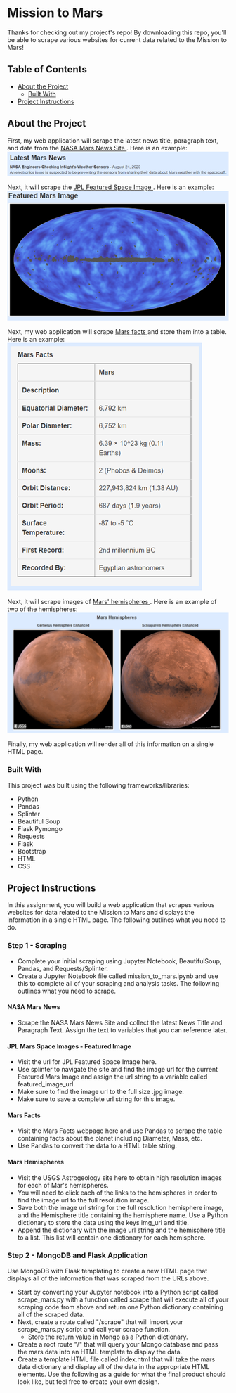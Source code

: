 # Mission to Mars
Thanks for checking out my project's repo! By downloading this repo, you'll be able to scrape various websites for current data related to the Mission to Mars!

<!-- TABLE OF CONTENTS -->
## Table of Contents

* [About the Project](#about-the-project)
  * [Built With](#built-with)
* [Project Instructions](#project-instructions)

<!--About the Project-->
## About the Project
First, my web application will scrape the latest news title, paragraph text, and date from the [ NASA Mars News Site ](https://mars.nasa.gov/news/?page=0&per_page=40&order=publish_date+desc%2Ccreated_at+desc&search=&category=19%2C165%2C184%2C204&blank_scope=Latest). Here is an example: <br>
![alt text](Missions_to_Mars/Images/News.png)<br>

Next, it will scrape the [ JPL Featured Space Image ](https://www.jpl.nasa.gov/spaceimages/?search=&category=Mars). Here is an example: <br>
![alt text](Missions_to_Mars/Images/Image.png)<br>

Next, my web application will scrape [ Mars facts ](https://space-facts.com/mars/) and store them into a table. Here is an example: <br>
![alt text](Missions_to_Mars/Images/Facts.png)<br>

Next, it will scrape images of [ Mars' hemispheres ](https://astrogeology.usgs.gov/search/results?q=hemisphere+enhanced&k1=target&v1=Mars). Here is an example of two of the hemispheres: <br>
![alt text](Missions_to_Mars/Images/Hemispheres.png)<br>

Finally, my web application will render all of this information on a single HTML page.

<!--Built With-->
### Built With
This project was built using the following frameworks/libraries:<br>
* Python 
* Pandas
* Splinter
* Beautiful Soup 
* Flask Pymongo
* Requests
* Flask
* Bootstrap
* HTML
* CSS

<!--Project Instructions-->
## Project Instructions

In this assignment, you will build a web application that scrapes various websites for data related to the Mission to Mars and displays the information in a single HTML page. The following outlines what you need to do.<br>

### Step 1 - Scraping
* Complete your initial scraping using Jupyter Notebook, BeautifulSoup, Pandas, and Requests/Splinter.<br>
* Create a Jupyter Notebook file called mission_to_mars.ipynb and use this to complete all of your scraping and analysis tasks. The following outlines what you need to scrape.<br>

#### NASA Mars News
* Scrape the NASA Mars News Site and collect the latest News Title and Paragraph Text. Assign the text to variables that you can reference later.<br>

#### JPL Mars Space Images - Featured Image
* Visit the url for JPL Featured Space Image here.<br>
* Use splinter to navigate the site and find the image url for the current Featured Mars Image and assign the url string to a variable called featured_image_url.<br>
* Make sure to find the image url to the full size .jpg image.<br>
* Make sure to save a complete url string for this image.<br>

#### Mars Facts
* Visit the Mars Facts webpage here and use Pandas to scrape the table containing facts about the planet including Diameter, Mass, etc.<br>
* Use Pandas to convert the data to a HTML table string.<br>

#### Mars Hemispheres
* Visit the USGS Astrogeology site here to obtain high resolution images for each of Mar's hemispheres.<br>
* You will need to click each of the links to the hemispheres in order to find the image url to the full resolution image.<br>
* Save both the image url string for the full resolution hemisphere image, and the Hemisphere title containing the hemisphere name. Use a Python dictionary to store the data using the keys img_url and title.<br>
* Append the dictionary with the image url string and the hemisphere title to a list. This list will contain one dictionary for each hemisphere.<br>

### Step 2 - MongoDB and Flask Application
Use MongoDB with Flask templating to create a new HTML page that displays all of the information that was scraped from the URLs above.<br>
* Start by converting your Jupyter notebook into a Python script called scrape_mars.py with a function called scrape that will execute all of your scraping code from above and return one Python dictionary containing all of the scraped data.<br>
* Next, create a route called "/scrape" that will import your scrape_mars.py script and call your scrape function.<br>
  * Store the return value in Mongo as a Python dictionary.<br>
* Create a root route "/" that will query your Mongo database and pass the mars data into an HTML template to display the data.<br>
* Create a template HTML file called index.html that will take the mars data dictionary and display all of the data in the appropriate HTML elements. Use the following as a guide for what the final product should look like, but feel free to create your own design.<br>
